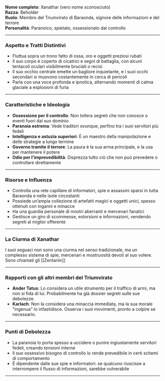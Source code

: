 **Nome completo**: Xanathar (vero nome sconosciuto)  
**Razza**: Beholder  
**Ruolo**: Membro del Triumvirato di Baraonda, signore delle informazioni e del terrore  
**Personalità**: Paranoico, spietato, ossessionato dal controllo

---

### **Aspetto e Tratti Distintivi**

- Fluttua sopra un trono fatto di ossa, oro e oggetti preziosi rubati
- Il suo corpo è coperto di cicatrici e segni di battaglia, con alcuni tentacoli oculari visibilmente bruciati o recisi
- Il suo occhio centrale emette un bagliore inquietante, e i suoi occhi secondari si muovono costantemente in cerca di pericoli
- Parla con una voce profonda e ipnotica, alternando momenti di calma glaciale a esplosioni di furia

---

### **Caratteristiche e Ideologia**

- **Ossessione per il controllo**: Non tollera segreti che non conosce o eventi fuori dal suo dominio
- **Paranoia estrema**: Vede traditori ovunque, perfino tra i suoi servitori più fedeli
- **Intelligenza e astuzia superiori**: È un maestro della manipolazione e delle strategie a lungo termine
- **Governo tramite il terrore**: La paura è la sua arma principale, e la usa per mantenere il potere
- **Odio per l’imprevedibilità**: Disprezza tutto ciò che non può prevedere o controllare direttamente

---

### **Risorse e Influenza**

- Controlla una rete capillare di informatori, spie e assassini sparsi in tutta Baraonda e nelle isole circostanti
- Possiede un’ampia collezione di artefatti magici e oggetti unici, spesso ottenuti con inganni e minacce
- Ha una guardia personale di mostri aberranti e mercenari fanatici
- Gestisce un giro di scommesse, estorsioni e informazioni, vendendo segreti al miglior offerente

---

### **La Ciurma di Xanathar**

I suoi seguaci non sono una ciurma nel senso tradizionale, ma un complesso sistema di spie, mercenari e mostruosità devoti al suo volere. Sono chiamati gli [[Zentarim]]

---

### **Rapporti con gli altri membri del Triumvirato**

- **Ander Tatus**: Lo considera un utile strumento per il traffico di armi, ma non si fida di lui. Probabilmente ha già dossier segreti sulle sue debolezze.
- **Karlach**: Non la considera una minaccia immediata, ma la sua morale "ingenua" lo infastidisce. Osserva i suoi movimenti, pronto a colpire se necessario.

---

### **Punti di Debolezza**

- La paranoia lo porta spesso a uccidere o punire ingiustamente servitori fedeli, creando tensioni interne
- Il suo ossessivo bisogno di controllo lo rende prevedibile in certi schemi di comportamento
- È dipendente dalle sue spie e informatori: se qualcuno riuscisse a interrompere il flusso di informazioni, sarebbe vulnerabile

---
